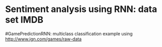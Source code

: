 # Sentiment analysis using RNN: data set IMDB 
#GamePredictionRNN: multiclass classification example using http://www.ign.com/games/raw-data
